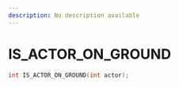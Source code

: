 ```yaml
---
description: No description available 
---
```


# IS_ACTOR_ON_GROUND

```cpp
int IS_ACTOR_ON_GROUND(int actor);
```